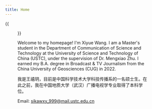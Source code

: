 ```yaml
---
title: Home
---
```


{{<figure src="/Users/xiaotiancaidiannao/Desktop/ZEST/WechatIMG986.jpg" title="Me in Hefei, China, in 2024 Spring" width="450">}}

Welcome to my homepage!
I'm Xiyue Wang. I am a Master's student in the Department of Communication of Science and Technology at the University of Science and Technology of China (USTC), under the supervision of Dr. Mengxiao Zhu. I earned my B.A. degree in Broadcast & TV Journalism from the China University of Geosciences (CUG) in 2022.

我是王禧玥，目前是中国科学技术大学科技传播系的一名硕士生。在此之前，我在中国地质大学（武汉）广播电视学专业取得了本科学位。

Email: <sikawxy_999@mail.ustc.edu.cn>